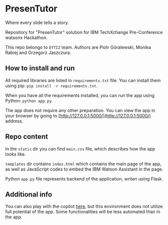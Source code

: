 # PresenTutor
Where every slide tells a story.

Repository for "PresenTutor" solution for IBM TechXchange Pre-Conference watsonx Hackathon.

This repo belongs to `EYTIZ` team. Authors are Piotr Góralewski, Monika Rabiej and Grzegorz Jaszczura.

## How to install and run

All required libraries are listed in `requirements.txt` file. You can install them using pip: `pip install -r requirements.txt`.

When you have all the requirements installed, you can run the app using Python: `python app.py`.

The app does not require any other preparation. You can view the app in your browser by going to [http://127.0.0.1:5000/](http://127.0.0.1:5000/) address.

## Repo content

In the `static` dir you can find `main.css` file, which describes how the app looks like.

`templates` dir contains `index.html` which contains the main page of the app, as well as JavaScript codes to embed the IBM Watson Assistant in the page.

Python `app.py` file represents backend of the application, writen using Flask.

## Additional info

You can also play with the copilot [here](https://web-chat.global.assistant.watson.appdomain.cloud/preview.html?backgroundImageURL=https%3A%2F%2Fjp-tok.assistant.watson.cloud.ibm.com%2Fpublic%2Fimages%2Fupx-24a61468-110e-4043-b375-057d2ab8cf40%3A%3Ab2bcb7e0-528d-466f-90a8-74d83f89210d&integrationID=096a39e6-256a-46ac-935f-99216e5c4729&region=jp-tok&serviceInstanceID=24a61468-110e-4043-b375-057d2ab8cf40), but this environment does not utilize full potential of the app. Some functionalities will be less automated than in the app.